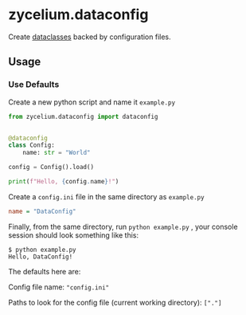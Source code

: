# zycelium.dataconfig

Create [dataclasses](https://docs.python.org/3/library/dataclasses.html) backed by configuration files.

## Usage


### Use Defaults

Create a new python script and name it `example.py`

```python
from zycelium.dataconfig import dataconfig


@dataconfig
class Config:
    name: str = "World"

config = Config().load()

print(f"Hello, {config.name}!")
```

Create a `config.ini` file in the same directory as `example.py`

```ini
name = "DataConfig"
```

Finally, from the same directory, run `python example.py` , 
your console session should look something like this:

```console
$ python example.py
Hello, DataConfig!
```

The defaults here are:

Config file name: `"config.ini"`

Paths to look for the config file (current working directory): `["."]`

